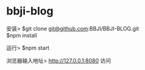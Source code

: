 # bbji-blog

安装>
$git clone git@github.com:BBJI/BBJI-BLOG.git<br/>
$npm install

运行>
$npm start

浏览器输入地址>
http://127.0.0.1:8080 访问

